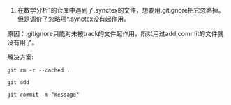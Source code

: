 1. 在数学分析1的仓库中遇到了.synctex的文件，想要用.gitignore把它忽略掉。但是调价了忽略项\*.synctex没有起作用。

原因：.gitignore只能对未被track的文件起作用，所以用过add,commit的文件就没有用了。
  
解决方案:

   `git rm -r --cached .`
   
   `git add`
   
   `git commit -m "message"`
